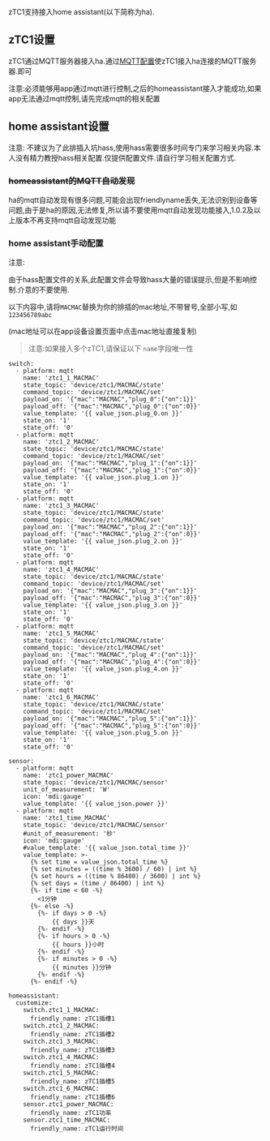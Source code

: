 zTC1支持接入home assistant(以下简称为ha).

## zTC1设置

zTC1通过MQTT服务器接入ha.通过[MQTT配置](https://github.com/a2633063/zTC1/wiki/开始使用#MQTT配置)使zTC1接入ha连接的MQTT服务器.即可

注意:必须能够用app通过mqtt进行控制,之后的homeassistant接入才能成功,如果app无法通过mqtt控制,请先完成mqtt的相关配置



## home assistant设置

注意: 不建议为了此排插入坑hass,使用hass需要很多时间专门来学习相关内容.本人没有精力教授hass相关配置.仅提供配置文件.请自行学习相关配置方式.

### ~~homeassistant的MQTT自动发现~~

ha的mqtt自动发现有很多问题,可能会出现friendlyname丢失,无法识别到设备等问题,由于是ha的原因,无法修复,所以请不要使用mqtt自动发现功能接入,1.0.2及以上版本不再支持mqtt自动发现功能

### home assistant手动配置

注意:

​	由于hass配置文件的关系,此配置文件会导致hass大量的错误提示,但是不影响控制.介意的不要使用.

  

以下内容中,请将`MACMAC`替换为你的排插的mac地址,不带冒号,全部小写,如`123456789abc`

(mac地址可以在app设备设置页面中点击mac地址直接复制)

>  注意:如果接入多个zTC1,请保证以下 `name`字段唯一性

```
switch:
  - platform: mqtt
    name: 'ztc1_1_MACMAC'
    state_topic: 'device/ztc1/MACMAC/state'
    command_topic: 'device/ztc1/MACMAC/set'
    payload_on: '{"mac":"MACMAC","plug_0":{"on":1}}'
    payload_off: '{"mac":"MACMAC","plug_0":{"on":0}}'
    value_template: '{{ value_json.plug_0.on }}'
    state_on: '1'
    state_off: '0'    
  - platform: mqtt
    name: 'ztc1_2_MACMAC'
    state_topic: 'device/ztc1/MACMAC/state'
    command_topic: 'device/ztc1/MACMAC/set'
    payload_on: '{"mac":"MACMAC","plug_1":{"on":1}}'
    payload_off: '{"mac":"MACMAC","plug_1":{"on":0}}'
    value_template: '{{ value_json.plug_1.on }}'
    state_on: '1'
    state_off: '0'
  - platform: mqtt
    name: 'ztc1_3_MACMAC'
    state_topic: 'device/ztc1/MACMAC/state'
    command_topic: 'device/ztc1/MACMAC/set'
    payload_on: '{"mac":"MACMAC","plug_2":{"on":1}}'
    payload_off: '{"mac":"MACMAC","plug_2":{"on":0}}'
    value_template: '{{ value_json.plug_2.on }}'
    state_on: '1'
    state_off: '0'
  - platform: mqtt
    name: 'ztc1_4_MACMAC'
    state_topic: 'device/ztc1/MACMAC/state'
    command_topic: 'device/ztc1/MACMAC/set'
    payload_on: '{"mac":"MACMAC","plug_3":{"on":1}}'
    payload_off: '{"mac":"MACMAC","plug_3":{"on":0}}'
    value_template: '{{ value_json.plug_3.on }}'
    state_on: '1'
    state_off: '0'
  - platform: mqtt
    name: 'ztc1_5_MACMAC'
    state_topic: 'device/ztc1/MACMAC/state'
    command_topic: 'device/ztc1/MACMAC/set'
    payload_on: '{"mac":"MACMAC","plug_4":{"on":1}}'
    payload_off: '{"mac":"MACMAC","plug_4":{"on":0}}'
    value_template: '{{ value_json.plug_4.on }}'
    state_on: '1'
    state_off: '0'
  - platform: mqtt
    name: 'ztc1_6_MACMAC'
    state_topic: 'device/ztc1/MACMAC/state'
    command_topic: 'device/ztc1/MACMAC/set'
    payload_on: '{"mac":"MACMAC","plug_5":{"on":1}}'
    payload_off: '{"mac":"MACMAC","plug_5":{"on":0}}'
    value_template: '{{ value_json.plug_5.on }}'
    state_on: '1'
    state_off: '0'

sensor:
  - platform: mqtt
    name: 'ztc1_power_MACMAC'
    state_topic: 'device/ztc1/MACMAC/sensor'
    unit_of_measurement: 'W'
    icon: 'mdi:gauge'
    value_template: '{{ value_json.power }}'
  - platform: mqtt
    name: 'ztc1_time_MACMAC'
    state_topic: 'device/ztc1/MACMAC/sensor'
    #unit_of_measurement: '秒'
    icon: 'mdi:gauge'
    #value_template: '{{ value_json.total_time }}'
    value_template: >-
      {% set time = value_json.total_time %}
      {% set minutes = ((time % 3600) / 60) | int %}
      {% set hours = ((time % 86400) / 3600) | int %}
      {% set days = (time / 86400) | int %}
      {%- if time < 60 -%}
        <1分钟
      {%- else -%}
        {%- if days > 0 -%}
            {{ days }}天
        {%- endif -%}
        {%- if hours > 0 -%}
            {{ hours }}小时
        {%- endif -%}
        {%- if minutes > 0 -%}
            {{ minutes }}分钟
        {%- endif -%}
      {%- endif -%}
    
homeassistant:
  customize:
    switch.ztc1_1_MACMAC:
      friendly_name: zTC1插槽1
    switch.ztc1_2_MACMAC:
      friendly_name: zTC1插槽2
    switch.ztc1_3_MACMAC:
      friendly_name: zTC1插槽3
    switch.ztc1_4_MACMAC:
      friendly_name: zTC1插槽4
    switch.ztc1_5_MACMAC:
      friendly_name: zTC1插槽5
    switch.ztc1_6_MACMAC:
      friendly_name: zTC1插槽6
    sensor.ztc1_power_MACMAC:
      friendly_name: zTC1功率
    sensor.ztc1_time_MACMAC:
      friendly_name: zTC1运行时间
```

